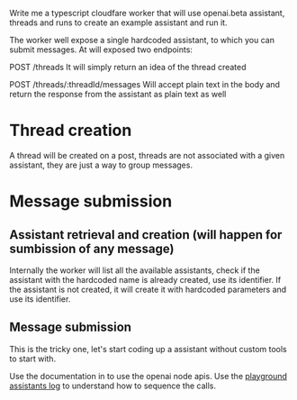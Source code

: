 Write me a typescript cloudfare worker that will use openai.beta assistant, threads and runs to create an example assistant and run it.

The worker well expose a single hardcoded assistant, to which you can submit messages.
At will exposed two endpoints:

POST /threads
It will simply return an idea of the thread created

POST /threads/:threadId/messages
Will accept plain text in the body and return the response from the assistant as plain text as well

# Thread creation
A thread will be created on a post, threads are not associated with a given assistant, they are just a way to group messages.

# Message submission

## Assistant retrieval and creation (will happen for sumbission of any message)
Internally the worker will list all the available assistants, check if the assistant with the hardcoded name is already created, use its identifier.
If the assistant is not created, it will create it with hardcoded parameters and use its identifier.

## Message submission

This is the tricky one, let's start coding up a assistant without custom tools to start with.

Use the documentation in [](./assistants-documentation/) to use the openai node apis.
Use the [playground assistants log](./assistants-documentation/playground%20assistants%20log.md) to understand how to sequence the calls.
